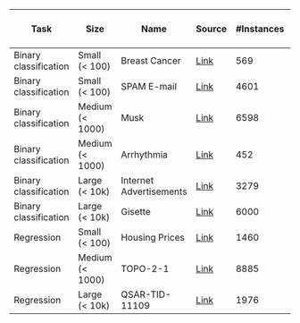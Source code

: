| Task                  | Size            | Name                    | Source                                                                                   | #Instances | #Features (excl. target) | Characteristics (Discrete/Continuous/Categorical/Mixed)  | #Numerical features   | #Discrete features   | #Continuous features   | #Categorical features   | #Nominal features   | #Ordinal features   | Target |
|-----------------------|-----------------|-------------------------|------------------------------------------------------------------------------------------|------------|--------------------------|----------------------------------------------------------|-----------------------|----------------------|------------------------|-------------------------|---------------------|---------------------|--------|
| Binary classification | Small (< 100)   | Breast Cancer           | [Link](https://www.kaggle.com/datasets/uciml/breast-cancer-wisconsin-data)               | 569        | 31                       | x                                                        | x                     | x                    | x                      | x                       | x                   | x                   | x      |
| Binary classification | Small (< 100)   | SPAM E-mail             | [Link](https://www.openml.org/search?type=data&status=active&id=44)                      | 4601       | 57                       | x                                                        | x                     | x                    | x                      | x                       | x                   | x                   | x      |
| Binary classification | Medium (< 1000) | Musk                    | [Link](https://www.openml.org/search?type=data&status=active&id=1116)                    | 6598       | 167                      | x                                                        | x                     | x                    | x                      | x                       | x                   | x                   | x      |
| Binary classification | Medium (< 1000) | Arrhythmia              | [Link](https://www.openml.org/search?type=data&status=active&id=1017)                    | 452        | 279                      | x                                                        | x                     | x                    | x                      | x                       | x                   | x                   | x      |
| Binary classification | Large (< 10k)   | Internet Advertisements | [Link](https://archive.ics.uci.edu/ml/datasets/Internet+Advertisements)                  | 3279       | 1558                     | x                                                        | x                     | x                    | x                      | x                       | x                   | x                   | x      |
| Binary classification | Large (< 10k)   | Gisette                 | [Link](https://archive.ics.uci.edu/ml/datasets/Gisette)                                  | 6000       | 5000                     | x                                                        | x                     | x                    | x                      | x                       | x                   | x                   | x      |
| Regression            | Small (< 100)   | Housing Prices          | [Link](https://www.kaggle.com/competitions/house-prices-advanced-regression-techniques/) | 1460       | 80                       | x                                                        | x                     | x                    | x                      | x                       | x                   | x                   | x      |
| Regression            | Medium (< 1000) | TOPO-2-1                | [Link](https://www.openml.org/search?type=data&status=active&id=422)                     | 8885       | 266                      | x                                                        | x                     | x                    | x                      | x                       | x                   | x                   | x      |
| Regression            | Large (< 10k)   | QSAR-TID-11109          | [Link](https://www.openml.org/search?type=data&status=active&id=3915)                    | 1976       | 1026                     | x                                                        | x                     | x                    | x                      | x                       | x                   | x                   | x      |
